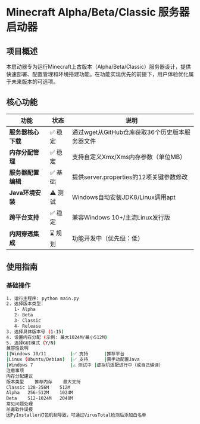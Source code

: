 # Minecraft Alpha/Beta/Classic 服务器启动器

## 项目概述
本启动器专为运行Minecraft上古版本（Alpha/Beta/Classic）服务器设计，提供快速部署、配置管理和环境搭建功能。在功能实现优先的前提下，用户体验优化属于未来版本的可选项。

## 核心功能
| 功能                | 状态   | 说明 |
|---------------------|--------|------|
| **服务器核心下载**  | ✅ 稳定 | 通过wget从GitHub仓库获取36个历史版本服务器文件 |
| **内存分配管理**    | ✅ 稳定 | 支持自定义Xmx/Xms内存参数（单位MB） |
| **服务器配置编辑**  | ✅ 基础 | 提供server.properties的12项关键参数修改 |
| **Java环境安装**    | ⚠️ 测试 | Windows自动安装JDK8/Linux调用apt |
| **跨平台支持**      | ✅ 稳定 | 兼容Windows 10+/主流Linux发行版 |
| **内网穿透集成**    | ⌛ 规划 | 功能开发中（优先级：低） |

## 使用指南
### 基础操作
```bash
1. 运行主程序: python main.py
2. 选择版本类型: 
   1- Alpha 
   2- Beta 
   3- Classic 
   4- Release
3. 选择具体版本号 (1-15)
4. 设置内存分配 (示例: 最大1024M/最小512M)
5. 选择GUI模式 (Y/N)
兼容性说明
||Windows 10/11      	|✅ 支持	   |推荐平台
|Linux (Ubuntu/Debian)	|✅ 支持	   |需手动配置Java
|Windows 7	            |⚠️ 测试中	|虚拟机适配进行中（或自己编译）
注意事项
内存分配建议
版本类型	推荐内存	最大支持
Classic	128-256M	512M
Alpha	256-512M	1024M
Beta	512-1024M	2048M
常见问题处理
杀毒软件误报
因PyInstaller打包机制导致，可通过VirusTotal检测后添加白名单
